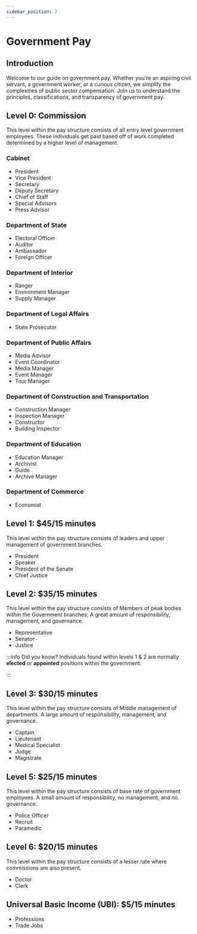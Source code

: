 ```yaml
---
sidebar_position: 2
---
```


# Government Pay

## Introduction
Welcome to our guide on government pay. Whether you're an aspiring civil servant, a government worker, or a curious citizen, we simplify the complexities of public sector compensation. Join us to understand the principles, classifications, and transparency of government pay.

## Level 0: Commission

This level within the pay structure consists of all entry level government employees. These individuals get paid based off of work completed determined by a higher level of management.

### Cabinet
- President
- Vice President
- Secretary
- Deputy Secretary
- Chief of Staff
- Special Advisors
- Press Advisor

### Department of State
- Electoral Officer
- Auditor
- Ambassador
- Foreign Officer

### Department of Interior
- Ranger
- Environment Manager
- Supply Manager

### Department of Legal Affairs
- State Prosecutor

### Department of Public Affairs
- Media Advisor
- Event Coordinator
- Media Manager
- Event Manager
- Tour Manager

### Department of Construction and Transportation
- Construction Manager
- Inspection Manager
- Constructor
- Building Inspector

### Department of Education
- Education Manager
- Archivist
- Guide
- Archive Manager

### Department of Commerce
- Economist

## Level 1: $45/15 minutes

This level within the pay structure consists of leaders and upper management of government branches.

- President
- Speaker
- President of the Senate
- Chief Justice

## Level 2: $35/15 minutes

This level within the pay structure consists of Members of peak bodies within the Government branches; A great amount of responsibility, management, and governance.

- Representative
- Senator
- Justice

:::info Did you know?
Individuals found within levels 1 & 2 are normally **elected** or **appointed** positions within the government. 

:::

## Level 3: $30/15 minutes

This level within the pay structure consists of Middle management of departments. A large amount of responsibility, management, and governance.

- Captain
- Lieutenant
- Medical Specialist
- Judge
- Magistrate

## Level 5: $25/15 minutes

This level within the pay structure consists of base rate of government employees. A small amount of responsibility, no management, and no governance.

- Police Officer
- Recruit
- Paramedic

## Level 6: $20/15 minutes

This level within the pay structure consists of a lesser rate where commissions are also present.

- Doctor
- Clerk

## Universal Basic Income (UBI): $5/15 minutes

- Professions
- Trade Jobs

